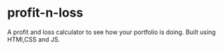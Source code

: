 # profit-n-loss
A profit and loss calculator to see how your portfolio is doing. Built using HTMl,CSS and JS.
